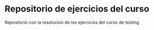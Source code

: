 # Repositorio de ejercicios del curso
Repositorio con la resolucion de los ejercicios del curso de testing